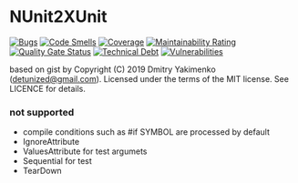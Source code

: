 # NUnit2XUnit 

[![Bugs](https://sonarcloud.io/api/project_badges/measure?project=ku3mich_NUnit2XUnit&metric=bugs)](https://sonarcloud.io/dashboard?id=ku3mich_NUnit2XUnit)
[![Code Smells](https://sonarcloud.io/api/project_badges/measure?project=ku3mich_NUnit2XUnit&metric=code_smells)](https://sonarcloud.io/dashboard?id=ku3mich_NUnit2XUnit)
[![Coverage](https://sonarcloud.io/api/project_badges/measure?project=ku3mich_NUnit2XUnit&metric=coverage)](https://sonarcloud.io/dashboard?id=ku3mich_NUnit2XUnit)
[![Maintainability Rating](https://sonarcloud.io/api/project_badges/measure?project=ku3mich_NUnit2XUnit&metric=sqale_rating)](https://sonarcloud.io/dashboard?id=ku3mich_NUnit2XUnit)
[![Quality Gate Status](https://sonarcloud.io/api/project_badges/measure?project=ku3mich_NUnit2XUnit&metric=alert_status)](https://sonarcloud.io/dashboard?id=ku3mich_NUnit2XUnit)
[![Technical Debt](https://sonarcloud.io/api/project_badges/measure?project=ku3mich_NUnit2XUnit&metric=sqale_index)](https://sonarcloud.io/dashboard?id=ku3mich_NUnit2XUnit)
[![Vulnerabilities](https://sonarcloud.io/api/project_badges/measure?project=ku3mich_NUnit2XUnit&metric=vulnerabilities)](https://sonarcloud.io/dashboard?id=ku3mich_NUnit2XUnit)

based on gist by Copyright (C) 2019 Dmitry Yakimenko (detunized@gmail.com).
Licensed under the terms of the MIT license. See LICENCE for details.

### not supported

- compile conditions such as #if SYMBOL are processed by default
- IgnoreAttribute
- ValuesAttribute for test argumets
- Sequential for test
- TearDown
